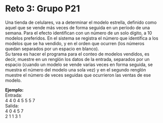 # Reto 3: Grupo P21

Una tienda de celulares, va a determinar el modelo estrella, definido como aquel que se vende más veces de forma seguida en un período de una semana. Para el efecto identifican con un número de un solo dígito, a 10 modelos preferidos. En el sistema se registra el número que identifica a los modelos que se ha vendido, y en el orden que ocurren (los números quedan separados por un espacio en blanco).
<br>
Su tarea es hacer el programa para el conteo de modelos vendidos, es decir, muestre en un renglón los datos de la entrada, separados por un espacio (cuando un modelo se vende varias veces en forma seguida, se muestra el número del modelo una sola vez) y en el segundo renglón muestre el número de veces seguidas que ocurrieron las ventas de ese modelo.

**Ejemplo:**<br>
Entrada: <br>
4 4 0 4 5 5 5 7 <br>
Salida:<br>
4 0 4 5 7 <br>
2 1 1 3 1 <br>


